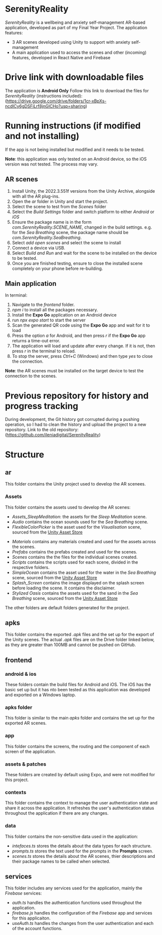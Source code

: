 # SerenityReality

_SerenityReality_ is a wellbeing and anxiety self-management AR-based application, developed as part of my Final Year Project.
The application features:

- 3 AR scenes developed using Unity to support with anxiety self-management
- A main application used to access the scenes and other (incoming) features, developed in React Native and Firebase

# Drive link with downloadable files

The application is **Android Only**
Follow this link to download the files for _SerenityReality_ (instructions included): (https://drive.google.com/drive/folders/1cr-xBpXs-ncdICy6gDSFiLrf8jnGlCHo?usp=sharing)

# Running instructions (if modified and not installing)

If the app is not being installed but modified and it needs to be tested.

**Note**: this application was only tested on an Android device, so the iOS version was not tested. The process may vary.

## AR scenes

1. Install Unity, the 2022.3.551f versions from the Unity Archive, alongside with all the AR plug-ins.
2. Open the _ar_ folder in Unity and start the project.
3. Select the scene to test from the _Scenes_ folder
4. Select the _Build Settings_ folder and switch platform to either _Android_ or _iOS_
5. Ensure the package name is in the form _com.SerenityReality.SCENE_NAME_, changed in the build settings. e.g. for the _Sea Breathing_ scene, the package name should be _com.SerenityReality.SeaBreathing_.
6. Select _add open scenes_ and select the scene to install
7. Connect a device via USB.
8. Select _Build and Run_ and wait for the scene to be installed on the device to be tested.
9. Once you are finished testing, ensure to close the installed scene completely on your phone before re-building.

## Main application

In terminal:

1. Navigate to the _frontend_ folder.
2. _npm i_ to install all the packages necessary.
3. Install the **Expo Go** application on an Android device
4. run _npx expo start_ to start the server
5. Scan the generated QR code using the **Expo Go** app and wait for it to load
6. Press the option _a_ for Android, and then press _r_ if the **Expo Go** app returns a time-out error.
7. The application will load and update after every change. If it is not, then press _r_ in the terminal to reload.
8. To stop the server, press _Ctrl+C_ (Windows) and then type _yes_ to close the connection.

**Note**: the AR scenes must be installed on the target device to test the connection to the scenes.

# Previous repository for history and progress tracking

During development, the Git history got corrupted during a pushing operation, so I had to clean the history and upload the project to a new repository.
Link to the old repository: (https://github.com/ileniadigital/SerenityReality)

# Structure

## ar

This folder contains the Unity project used to develop the AR scenees.

### Assets

This folder contains the assets used to develop the AR scenes:

- _Assets_SleepMeditation_: the assets for the _Sleep Meditation_ scene.
- _Audio_ contains the ocean sounds used for the _Sea Breathing_ scene.
- _FlexibleColorPicker_ is the asset used for the _Visualisation_ scene, sourced from the [Unity Asset Store](https://assetstore.unity.com/packages/tools/gui/flexible-color-picker-150497?srsltid=AfmBOooOdklFTfNXVRE_iprGy1NbqoTimW5INuR30kbkvPXkeI4v4MWh)

* _Materials_ contains any materials created and used for the assets across the scenes.
* _Prefabs_ contains the prefabs created and used for the scenes.
* _Scenes_ contains the the files for the individual scenes created.
* _Scripts_ contains the scripts used for each scene, divided in the respective folders.
* _SimpleOcean_ contains the asset used for the water in the _Sea Breathing_ scene, sourced from the [Unity Asset Store](https://www.youtube.com/watch?v=mWg4CE6ybKE)
* _Splash_Screen_ contains the image displayed on the splash screen before loading the scene. It contains the disclaimer.
* _Stylized Oasis_ contains the assets used for the sand in the _Sea Breathing_ scene, sourced from the [Unity Asset Store](https://assetstore.unity.com/packages/2d/textures-materials/4k-tiled-ground-textures-part-1-269480)

The other folders are default folders generated for the project.

## apks

This folder contains the exported _.apk_ files and the set up for the export of the Unity scenes. The actual _.apk_ files are on the Drive folder linked below, as they are greater than 100MB and cannot be pushed on GitHub.

## frontend

### android & ios

These folders contain the build files for Android and iOS. The iOS has the basic set up but it has nto been tested as this application was developed and exported on a Windows laptop.

### apks folder

This folder is similar to the main _apks_ folder and contains the set up for the exported AR scenes.

### app

This folder contains the screens, the routing and the component of each screen of the application.

### assets & patches

These folders are created by default using Expo, and were not modified for this project.

### contexts

This folder contains the context to manage the user authentication state and share it across the application. It refreshes the user's authentication status throughout the application if there are any changes.

### data

This folder contains the non-sensitive data used in the application:

- _intefaces.ts_ stores the details about the data types for each structure.
- _prompts.ts_ stores the text used for the prompts in the **Prompts** screen.
- _scenes.ts_ stores the details about the AR scenes, thier descriptions and their package names to be called when selected.

## services

This folder includes any services used for the application, mainly the _Firebase_ services:

- _auth.ts_ handles the authentication functions used throughout the application.
- _firebase.js_ handles the configuration of the _Firebase_ app and services for this applicaiton.
- _useAuth.ts_ handles the changes from the user authentication and each of the account functions.

